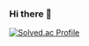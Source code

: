 ### Hi there 👋

[![Solved.ac Profile](http://mazassumnida.wtf/api/v2/generate_badge?boj=ksyn1611)](https://solved.ac/ksyn1611/)
